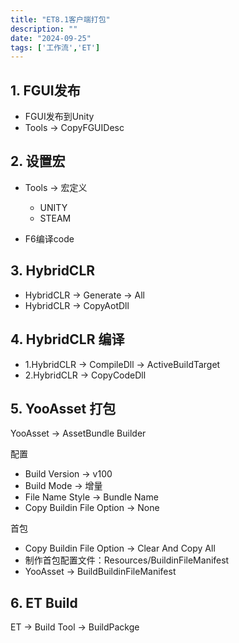 ```yaml
---
title: "ET8.1客户端打包"
description: ""
date: "2024-09-25"
tags: ['工作流','ET']
---
```

## 1. FGUI发布

* FGUI发布到Unity
* Tools  ->  CopyFGUIDesc

## 2. 设置宏

* Tools -> 宏定义
  * UNITY
  * STEAM

* F6编译code

## 3. HybridCLR

* HybridCLR -> Generate -> All
* HybridCLR -> CopyAotDll

## 4. HybridCLR 编译

* 1.HybridCLR -> CompileDll -> ActiveBuildTarget
* 2.HybridCLR -> CopyCodeDll

## 5. YooAsset 打包

YooAsset -> AssetBundle Builder

配置

* Build Version   ->   v100
* Build Mode  ->  增量
* File Name Style -> Bundle Name
* Copy Buildin File Option -> None

首包

* Copy Buildin File Option -> Clear And Copy All
* 制作首包配置文件：Resources/BuildinFileManifest
* YooAsset   -> BuildBuildinFileManifest
  
## 6. ET Build

 ET -> Build Tool -> BuildPackge
